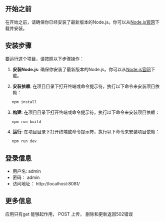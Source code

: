 

## 开始之前

在开始之前，请确保你已经安装了最新版本的Node.js。你可以从[Node.js官网](https://nodejs.org/)下载并安装。

## 安装步骤

要运行这个项目，请按照以下步骤操作：

1. **安装Node.js**:
   确保你安装了最新版本的Node.js。你可以从[Node.js官网](https://nodejs.org/)下载。

2. **安装依赖**:
   在项目目录下打开终端或命令提示符，执行以下命令来安装项目依赖：

```bash
   npm install
```

3. **构建**:
   在项目目录下打开终端或命令提示符，执行以下命令来安装项目依赖：

```bash
   npm run build
```

4. **运行**:
   在项目目录下打开终端或命令提示符，执行以下命令来安装项目依赖：

```bash
   npm run dev
```
## 登录信息
* 用户名: admin
* 密码： admin
* 访问地址： http://localhost:8081/
## 更多信息
应用只有get 能够起作用， POST 上传， 删除和更新返回502错误
